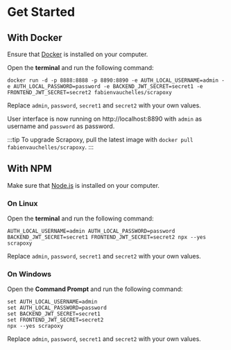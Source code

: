 # Get Started

## With Docker

Ensure that [Docker](https://www.docker.com) is installed on your computer.

Open the **terminal** and run the following command:

```shell
docker run -d -p 8888:8888 -p 8890:8890 -e AUTH_LOCAL_USERNAME=admin -e AUTH_LOCAL_PASSWORD=password -e BACKEND_JWT_SECRET=secret1 -e FRONTEND_JWT_SECRET=secret2 fabienvauchelles/scrapoxy
```

Replace `admin`, `password`, `secret1` and `secret2` with your own values.

User interface is now running on http://localhost:8890 with `admin` as username and `password` as password.

:::tip
To upgrade Scrapoxy, pull the latest image with `docker pull fabienvauchelles/scrapoxy`.
:::


## With NPM

Make sure that [Node.js](https://nodejs.org) is installed on your computer.

### On Linux

Open the **terminal** and run the following command:

```shell
AUTH_LOCAL_USERNAME=admin AUTH_LOCAL_PASSWORD=password BACKEND_JWT_SECRET=secret1 FRONTEND_JWT_SECRET=secret2 npx --yes scrapoxy
```

Replace `admin`, `password`, `secret1` and `secret2` with your own values.


### On Windows

Open the **Command Prompt** and run the following command:

```shell
set AUTH_LOCAL_USERNAME=admin
set AUTH_LOCAL_PASSWORD=password
set BACKEND_JWT_SECRET=secret1
set FRONTEND_JWT_SECRET=secret2
npx --yes scrapoxy
```

Replace `admin`, `password`, `secret1` and `secret2` with your own values.
